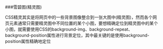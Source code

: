 ###雪碧图(精灵图)

CSS精灵其实是将网页中的一些背景图像整合到一张大图中(精灵图)，然而各个网页元素通常只需要精灵图中不同位置的某个小图，要想精确定位到精灵图中的某个小图，就需要使用CSS的background-img、background-repeat、background-position属性进行背景定位，其中最关键的是使用background-position属性精确地定位



###